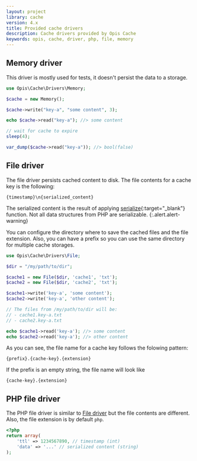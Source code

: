 ```yaml
---
layout: project
library: cache
version: 4.x
title: Provided cache drivers
description: Cache drivers provided by Opis Cache
keywords: opis, cache, driver, php, file, memory
---
```


## Memory driver

This driver is mostly used for tests, it doesn't persist the data
to a storage.

```php
use Opis\Cache\Drivers\Memory;

$cache = new Memory();

$cache->write("key-a", "some content", 3);

echo $cache->read("key-a"); //> some content

// wait for cache to expire
sleep(4);

var_dump($cache->read("key-a")); //> bool(false)
```

## File driver

The file driver persists cached content to disk. The
file contents for a cache key is the following:

```
{timestamp}\n{serialized_content}
```

The serialized content is the result of applying 
[serialize](http://php.net/manual/en/function.serialize.php){:target="_blank"} function.
Not all data structures from PHP are serializable.
{:.alert.alert-warning}

You can configure the directory where to save the cached files and
the file extension. Also, you can have a prefix so you can use the
same directory for multiple cache storages.

```php
use Opis\Cache\Drivers\File;

$dir = "/my/path/to/dir";

$cache1 = new File($dir, 'cache1', 'txt');
$cache2 = new File($dir, 'cache2', 'txt');

$cache1->write('key-a', 'some content');
$cache2->write('key-a', 'other content');

// The files from /my/path/to/dir will be:
// - cache1.key-a.txt
// - cache2.key-a.txt

echo $cache1->read('key-a'); //> some content
echo $cache2->read('key-a'); //> other content

```

As you can see, the file name for a cache key follows the folowing pattern:

```
{prefix}.{cache-key}.{extension}
```

If the prefix is an empty string, the file name will look like

```
{cache-key}.{extension}
```


## PHP file driver

The PHP file driver is similar to [File driver](#file-driver)
but the file contents are different. Also, the file extension
is by default `php`.

```php
<?php
return array(
    'ttl' => 1234567890, // timestamp (int)
    'data' => '...' // serialized content (string)
);
```


